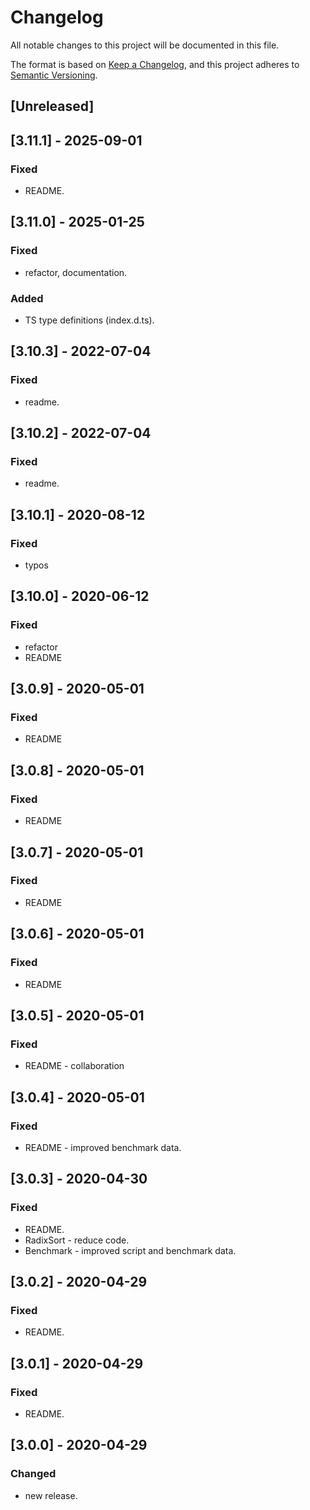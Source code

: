 # Changelog
All notable changes to this project will be documented in this file.

The format is based on [Keep a Changelog](https://keepachangelog.com/en/1.0.0/),
and this project adheres to [Semantic Versioning](https://semver.org/spec/v2.0.0.html).

## [Unreleased]
## [3.11.1] - 2025-09-01
### Fixed
- README.

## [3.11.0] - 2025-01-25
### Fixed
- refactor, documentation.

### Added
- TS type definitions (index.d.ts).

## [3.10.3] - 2022-07-04
### Fixed
- readme.

## [3.10.2] - 2022-07-04
### Fixed
- readme.

## [3.10.1] - 2020-08-12
### Fixed
- typos

## [3.10.0] - 2020-06-12
### Fixed
- refactor
- README

## [3.0.9] - 2020-05-01
### Fixed
- README

## [3.0.8] - 2020-05-01
### Fixed
- README

## [3.0.7] - 2020-05-01
### Fixed
- README

## [3.0.6] - 2020-05-01
### Fixed
- README

## [3.0.5] - 2020-05-01
### Fixed
- README - collaboration

## [3.0.4] - 2020-05-01
### Fixed
- README - improved benchmark data.

## [3.0.3] - 2020-04-30
### Fixed
- README.
- RadixSort - reduce code.
- Benchmark - improved script and benchmark data.

## [3.0.2] - 2020-04-29
### Fixed
- README.

## [3.0.1] - 2020-04-29
### Fixed
- README.

## [3.0.0] - 2020-04-29
### Changed
- new release.
